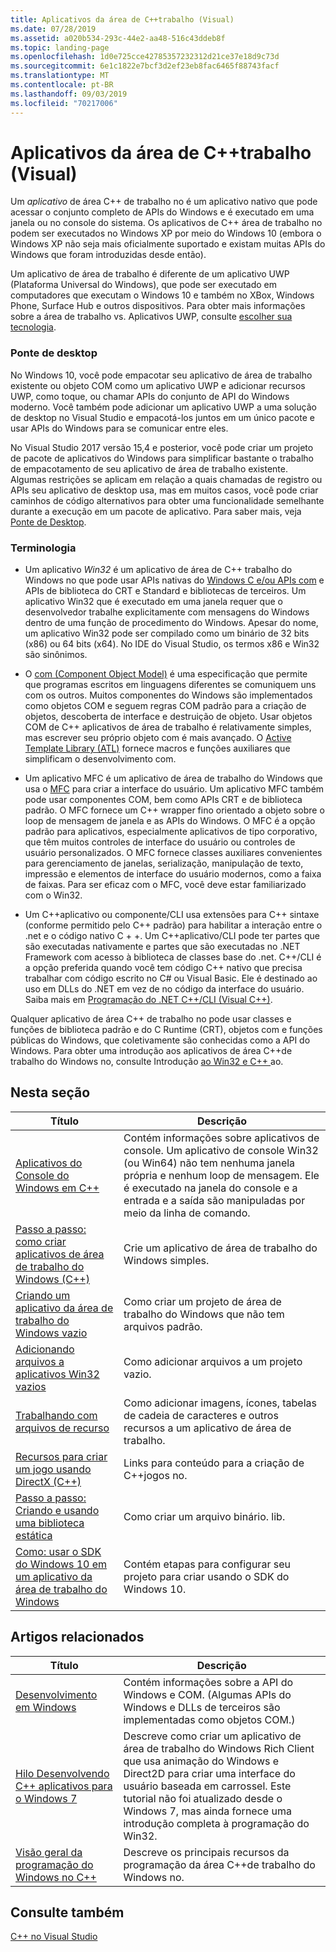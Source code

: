 ```yaml
---
title: Aplicativos da área de C++trabalho (Visual)
ms.date: 07/28/2019
ms.assetid: a020b534-293c-44e2-aa48-516c43ddeb8f
ms.topic: landing-page
ms.openlocfilehash: 1d0e725cce42785357232312d21ce37e18d9c73d
ms.sourcegitcommit: 6e1c1822e7bcf3d2ef23eb8fac6465f88743facf
ms.translationtype: MT
ms.contentlocale: pt-BR
ms.lasthandoff: 09/03/2019
ms.locfileid: "70217006"
---
```

# <a name="desktop-applications-visual-c"></a>Aplicativos da área de C++trabalho (Visual)

Um *aplicativo* de área C++ de trabalho no é um aplicativo nativo que pode acessar o conjunto completo de APIs do Windows e é executado em uma janela ou no console do sistema. Os aplicativos de C++ área de trabalho no podem ser executados no Windows XP por meio do Windows 10 (embora o Windows XP não seja mais oficialmente suportado e existam muitas APIs do Windows que foram introduzidas desde então). 

Um aplicativo de área de trabalho é diferente de um aplicativo UWP (Plataforma Universal do Windows), que pode ser executado em computadores que executam o Windows 10 e também no XBox, Windows Phone, Surface Hub e outros dispositivos. Para obter mais informações sobre a área de trabalho vs. Aplicativos UWP, consulte [escolher sua tecnologia](/windows/win32/choose-your-technology).

### <a name="desktop-bridge"></a>Ponte de desktop

No Windows 10, você pode empacotar seu aplicativo de área de trabalho existente ou objeto COM como um aplicativo UWP e adicionar recursos UWP, como toque, ou chamar APIs do conjunto de API do Windows moderno. Você também pode adicionar um aplicativo UWP a uma solução de desktop no Visual Studio e empacotá-los juntos em um único pacote e usar APIs do Windows para se comunicar entre eles.

No Visual Studio 2017 versão 15,4 e posterior, você pode criar um projeto de pacote de aplicativos do Windows para simplificar bastante o trabalho de empacotamento de seu aplicativo de área de trabalho existente. Algumas restrições se aplicam em relação a quais chamadas de registro ou APIs seu aplicativo de desktop usa, mas em muitos casos, você pode criar caminhos de código alternativos para obter uma funcionalidade semelhante durante a execução em um pacote de aplicativo. Para saber mais, veja [Ponte de Desktop](/windows/uwp/porting/desktop-to-uwp-root).

### <a name="terminology"></a>Terminologia

- Um aplicativo *Win32* é um aplicativo de área de C++ trabalho do Windows no que pode usar APIs nativas do [Windows C e/ou APIs com](/windows/win32/apiindex/windows-api-list) e APIs de biblioteca do CRT e Standard e bibliotecas de terceiros. Um aplicativo Win32 que é executado em uma janela requer que o desenvolvedor trabalhe explicitamente com mensagens do Windows dentro de uma função de procedimento do Windows. Apesar do nome, um aplicativo Win32 pode ser compilado como um binário de 32 bits (x86) ou 64 bits (x64). No IDE do Visual Studio, os termos x86 e Win32 são sinônimos.

- O [com (Component Object Model)](/windows/win32/com/the-component-object-model) é uma especificação que permite que programas escritos em linguagens diferentes se comuniquem uns com os outros. Muitos componentes do Windows são implementados como objetos COM e seguem regras COM padrão para a criação de objetos, descoberta de interface e destruição de objeto.  Usar objetos COM de C++ aplicativos de área de trabalho é relativamente simples, mas escrever seu próprio objeto com é mais avançado. O [Active Template Library (ATL)](../atl/atl-com-desktop-components.md) fornece macros e funções auxiliares que simplificam o desenvolvimento com.

- Um aplicativo MFC é um aplicativo de área de trabalho do Windows que usa o [MFC](../mfc/mfc-desktop-applications.md) para criar a interface do usuário. Um aplicativo MFC também pode usar componentes COM, bem como APIs CRT e de biblioteca padrão. O MFC fornece um C++ wrapper fino orientado a objeto sobre o loop de mensagem de janela e as APIs do Windows. O MFC é a opção padrão para aplicativos, especialmente aplicativos de tipo corporativo, que têm muitos controles de interface do usuário ou controles de usuário personalizados. O MFC fornece classes auxiliares convenientes para gerenciamento de janelas, serialização, manipulação de texto, impressão e elementos de interface do usuário modernos, como a faixa de faixas. Para ser eficaz com o MFC, você deve estar familiarizado com o Win32.

- Um C++aplicativo ou componente/CLI usa extensões para C++ sintaxe (conforme permitido pelo C++ padrão) para habilitar a interação entre o .net e o código nativo C + +.  Um C++aplicativo/CLI pode ter partes que são executadas nativamente e partes que são executadas no .NET Framework com acesso à biblioteca de classes base do .net. C++/CLI é a opção preferida quando você tem código C++ nativo que precisa trabalhar com código escrito no C# ou Visual Basic. Ele é destinado ao uso em DLLs do .NET em vez de no código da interface do usuário. Saiba mais em [Programação do .NET C++/CLI (Visual C++)](../dotnet/dotnet-programming-with-cpp-cli-visual-cpp.md).

Qualquer aplicativo de área C++ de trabalho no pode usar classes e funções de biblioteca padrão e do C Runtime (CRT), objetos com e funções públicas do Windows, que coletivamente são conhecidas como a API do Windows. Para obter uma introdução aos aplicativos de área C++de trabalho do Windows no, consulte Introdução [ao Win32 e C++ ](/windows/win32/LearnWin32/learn-to-program-for-windows)ao.

## <a name="in-this-section"></a>Nesta seção

|Título|Descrição|
|-----------|-----------------|
|[Aplicativos do Console do Windows em C++](console-applications-in-visual-cpp.md)|Contém informações sobre aplicativos de console. Um aplicativo de console Win32 (ou Win64) não tem nenhuma janela própria e nenhum loop de mensagem. Ele é executado na janela do console e a entrada e a saída são manipuladas por meio da linha de comando.|
|[Passo a passo: como criar aplicativos de área de trabalho do Windows (C++)](walkthrough-creating-windows-desktop-applications-cpp.md)|Crie um aplicativo de área de trabalho do Windows simples.|
|[Criando um aplicativo da área de trabalho do Windows vazio](creating-an-empty-windows-desktop-application.md)|Como criar um projeto de área de trabalho do Windows que não tem arquivos padrão.|
|[Adicionando arquivos a aplicativos Win32 vazios](adding-files-to-an-empty-win32-applications.md)|Como adicionar arquivos a um projeto vazio.|
|[Trabalhando com arquivos de recurso](working-with-resource-files.md)|Como adicionar imagens, ícones, tabelas de cadeia de caracteres e outros recursos a um aplicativo de área de trabalho.|
|[Recursos para criar um jogo usando DirectX (C++)](resources-for-creating-a-game-using-directx.md)|Links para conteúdo para a criação de C++jogos no.|
|[Passo a passo: Criando e usando uma biblioteca estática](walkthrough-creating-and-using-a-static-library-cpp.md)|Como criar um arquivo binário. lib.|
|[Como: usar o SDK do Windows 10 em um aplicativo da área de trabalho do Windows](how-to-use-the-windows-10-sdk-in-a-windows-desktop-application.md)|Contém etapas para configurar seu projeto para criar usando o SDK do Windows 10.|

## <a name="related-articles"></a>Artigos relacionados

|Título|Descrição|
|-----------|-----------------|
|[Desenvolvimento em Windows](/windows/win32/index)|Contém informações sobre a API do Windows e COM. (Algumas APIs do Windows e DLLs de terceiros são implementadas como objetos COM.)|
|[Hilo Desenvolvendo C++ aplicativos para o Windows 7](https://msdn.microsoft.com/library/windows/desktop/ff708696.aspx)|Descreve como criar um aplicativo de área de trabalho do Windows Rich Client que usa animação do Windows e Direct2D para criar uma interface do usuário baseada em carrossel.  Este tutorial não foi atualizado desde o Windows 7, mas ainda fornece uma introdução completa à programação do Win32.|
|[Visão geral da programação do Windows no C++](overview-of-windows-programming-in-cpp.md)|Descreve os principais recursos da programação da área C++de trabalho do Windows no.|

## <a name="see-also"></a>Consulte também

[C++ no Visual Studio](../overview/visual-cpp-in-visual-studio.md)